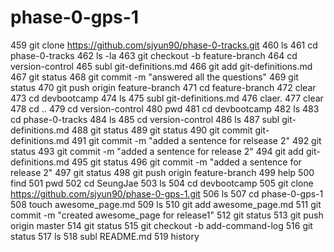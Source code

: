 # phase-0-gps-1
  459  git clone https://github.com/sjyun90/phase-0-tracks.git
  460  ls
  461  cd phase-0-tracks
  462  ls -la
  463  git checkout -b feature-branch
  464  cd version-control
  465  subl git-definitions.md
  466  git add git-definitions.md
  467  git status
  468  git commit -m "answered all the questions"
  469  git status
  470  git push origin feature-branch
  471  cd feature-branch
  472  clear
  473  cd devbootcamp
  474  ls
  475  subl git-definitions.md
  476  claer.
  477  clear
  478  cd ..
  479  cd version-control
  480  pwd
  481  cd devbootcamp
  482  ls
  483  cd phase-0-tracks
  484  ls
  485  cd version-control
  486  ls
  487  subl git-definitions.md
  488  git status
  489  git status
  490  git commit git-definitions.md
  491  git commit -m "added a sentence for relsease 2"
  492  git status
  493  git commit -m "added a sentence for release 2"
  494  git add git-definitions.md
  495  git status
  496  git commit -m "added a sentence for release 2"
  497  git status
  498  git push origin feature-branch
  499  help
  500  find
  501  pwd
  502  cd SeungJae
  503  ls
  504  cd devbootcamp
  505  git clone https://github.com/sjyun90/phase-0-gps-1.git
  506  ls
  507  cd phase-0-gps-1
  508  touch awesome_page.md
  509  ls
  510  git add awesome_page.md
  511  git commit -m "created awesome_page for release1"
  512  git status
  513  git push origin master
  514  git status
  515  git checkout -b add-command-log
  516  git status
  517  ls
  518  subl README.md
  519  history